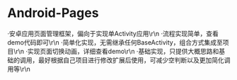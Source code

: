 # Android-Pages
·安卓应用页面管理框架，偏向于实现单Activity应用\r\n
·流程实现简单，查看demo代码即可\r\n
·简单化实现，无需继承任何BaseActivity，组合方式集成至项目\r\n
·实现页面切换动画，详细查看demo\r\n
·基础实现，只提供大概思路和基础的调用，最好根据自己项目进行修改扩展后使用，可减少空判断以及更加简化调用等\r\n
